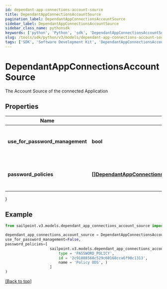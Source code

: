 ```yaml
---
id: dependant-app-connections-account-source
title: DependantAppConnectionsAccountSource
pagination_label: DependantAppConnectionsAccountSource
sidebar_label: DependantAppConnectionsAccountSource
sidebar_class_name: pythonsdk
keywords: ['python', 'Python', 'sdk', 'DependantAppConnectionsAccountSource', 'DependantAppConnectionsAccountSource'] 
slug: /tools/sdk/python/v3/models/dependant-app-connections-account-source
tags: ['SDK', 'Software Development Kit', 'DependantAppConnectionsAccountSource', 'DependantAppConnectionsAccountSource']
---
```


# DependantAppConnectionsAccountSource

The Account Source of the connected Application

## Properties

Name | Type | Description | Notes
------------ | ------------- | ------------- | -------------
**use_for_password_management** | **bool** | Use this Account Source for password management | [optional] [default to False]
**password_policies** | [**[]DependantAppConnectionsAccountSourcePasswordPoliciesInner**](dependant-app-connections-account-source-password-policies-inner) | A list of Password Policies for this Account Source | [optional] 
}

## Example

```python
from sailpoint.v3.models.dependant_app_connections_account_source import DependantAppConnectionsAccountSource

dependant_app_connections_account_source = DependantAppConnectionsAccountSource(
use_for_password_management=False,
password_policies=[
                    sailpoint.v3.models.dependant_app_connections_account_source_password_policies_inner.DependantAppConnections_accountSource_passwordPolicies_inner(
                        type = 'PASSWORD_POLICY', 
                        id = '2c91808568c529c60168cca6f90c1313', 
                        name = 'Policy ODS', )
                    ]
)

```
[[Back to top]](#) 

